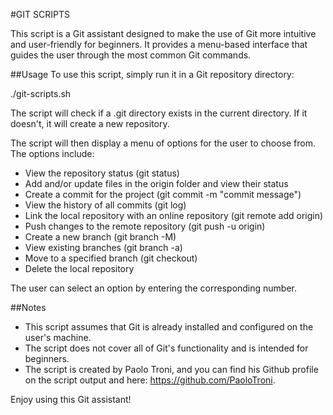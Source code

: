 #GIT SCRIPTS

This script is a Git assistant designed to make the use of Git more intuitive and user-friendly for beginners. It provides a menu-based interface that guides the user through the most common Git commands.

##Usage
To use this script, simply run it in a Git repository directory:

./git-scripts.sh

The script will check if a .git directory exists in the current directory. If it doesn't, it will create a new repository.

The script will then display a menu of options for the user to choose from. The options include:

- View the repository status (git status)
- Add and/or update files in the origin folder and view their status
- Create a commit for the project (git commit -m "commit message")
- View the history of all commits (git log)
- Link the local repository with an online repository (git remote add origin)
- Push changes to the remote repository (git push -u origin)
- Create a new branch (git branch -M)
- View existing branches (git branch -a)
- Move to a specified branch (git checkout)
- Delete the local repository

The user can select an option by entering the corresponding number.

##Notes
- This script assumes that Git is already installed and configured on the user's machine.
- The script does not cover all of Git's functionality and is intended for beginners.
- The script is created by Paolo Troni, and you can find his Github profile on the script output and here: https://github.com/PaoloTroni.

Enjoy using this Git assistant!




